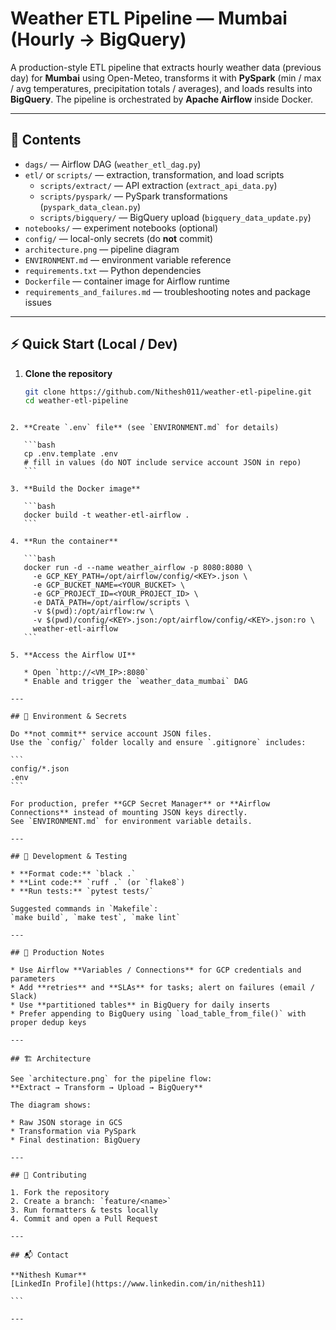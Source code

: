 # Weather ETL Pipeline — Mumbai (Hourly → BigQuery)

A production-style ETL pipeline that extracts hourly weather data (previous day) for **Mumbai** using Open-Meteo, transforms it with **PySpark** (min / max / avg temperatures, precipitation totals / averages), and loads results into **BigQuery**. The pipeline is orchestrated by **Apache Airflow** inside Docker.

---

## 📂 Contents
- `dags/` — Airflow DAG (`weather_etl_dag.py`)
- `etl/` or `scripts/` — extraction, transformation, and load scripts
  - `scripts/extract/` — API extraction (`extract_api_data.py`)
  - `scripts/pyspark/` — PySpark transformations (`pyspark_data_clean.py`)
  - `scripts/bigquery/` — BigQuery upload (`bigquery_data_update.py`)
- `notebooks/` — experiment notebooks (optional)
- `config/` — local-only secrets (do **not** commit)
- `architecture.png` — pipeline diagram
- `ENVIRONMENT.md` — environment variable reference
- `requirements.txt` — Python dependencies
- `Dockerfile` — container image for Airflow runtime
- `requirements_and_failures.md` — troubleshooting notes and package issues

---

## ⚡ Quick Start (Local / Dev)

1. **Clone the repository**
   ```bash
   git clone https://github.com/Nithesh011/weather-etl-pipeline.git
   cd weather-etl-pipeline
````

2. **Create `.env` file** (see `ENVIRONMENT.md` for details)

   ```bash
   cp .env.template .env
   # fill in values (do NOT include service account JSON in repo)
   ```

3. **Build the Docker image**

   ```bash
   docker build -t weather-etl-airflow .
   ```

4. **Run the container**

   ```bash
   docker run -d --name weather_airflow -p 8080:8080 \
     -e GCP_KEY_PATH=/opt/airflow/config/<KEY>.json \
     -e GCP_BUCKET_NAME=<YOUR_BUCKET> \
     -e GCP_PROJECT_ID=<YOUR_PROJECT_ID> \
     -e DATA_PATH=/opt/airflow/scripts \
     -v $(pwd):/opt/airflow:rw \
     -v $(pwd)/config/<KEY>.json:/opt/airflow/config/<KEY>.json:ro \
     weather-etl-airflow
   ```

5. **Access the Airflow UI**

   * Open `http://<VM_IP>:8080`
   * Enable and trigger the `weather_data_mumbai` DAG

---

## 🔐 Environment & Secrets

Do **not commit** service account JSON files.
Use the `config/` folder locally and ensure `.gitignore` includes:

```
config/*.json
.env
```

For production, prefer **GCP Secret Manager** or **Airflow Connections** instead of mounting JSON keys directly.
See `ENVIRONMENT.md` for environment variable details.

---

## 🧪 Development & Testing

* **Format code:** `black .`
* **Lint code:** `ruff .` (or `flake8`)
* **Run tests:** `pytest tests/`

Suggested commands in `Makefile`:
`make build`, `make test`, `make lint`

---

## 🚀 Production Notes

* Use Airflow **Variables / Connections** for GCP credentials and parameters
* Add **retries** and **SLAs** for tasks; alert on failures (email / Slack)
* Use **partitioned tables** in BigQuery for daily inserts
* Prefer appending to BigQuery using `load_table_from_file()` with proper dedup keys

---

## 🏗️ Architecture

See `architecture.png` for the pipeline flow:
**Extract → Transform → Upload → BigQuery**

The diagram shows:

* Raw JSON storage in GCS
* Transformation via PySpark
* Final destination: BigQuery

---

## 🤝 Contributing

1. Fork the repository
2. Create a branch: `feature/<name>`
3. Run formatters & tests locally
4. Commit and open a Pull Request

---

## 📬 Contact

**Nithesh Kumar**
[LinkedIn Profile](https://www.linkedin.com/in/nithesh11)

```

---

